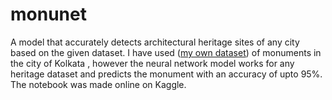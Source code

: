 # monunet
A model that accurately detects architectural heritage sites of any city based on the given dataset. I have used ([my own dataset](https://www.kaggle.com/datasets/archis2004/monument-dataset)) of monuments in the city of Kolkata , however the neural network model works for any heritage dataset and predicts the monument with an accuracy of upto 95%. The notebook was made online on Kaggle.
